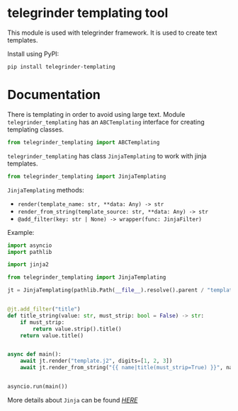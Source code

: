 # telegrinder templating tool

This module is used with telegrinder framework. It is used to create text templates.

Install using PyPI:

```
pip install telegrinder-templating
```


# Documentation

There is templating in order to avoid using large text. Module `telegrinder_templating` has an `ABCTemplating` interface for creating templating classes.

```python
from telegrinder_templating import ABCTemplating
```

`telegrinder_templating` has class `JinjaTemplating` to work with jinja templates.

```python
from telegrinder_templating import JinjaTemplating
```

`JinjaTemplating` methods:
* `render(template_name: str, **data: Any) -> str`
* `render_from_string(template_source: str, **data: Any) -> str`
* `@add_filter(key: str | None) -> wrapper(func: JinjaFilter)`


Example:
```python
import asyncio
import pathlib

import jinja2

from telegrinder_templating import JinjaTemplating

jt = JinjaTemplating(pathlib.Path(__file__).resolve().parent / "templates")


@jt.add_filter("title")
def title_string(value: str, must_strip: bool = False) -> str:
    if must_strip:
        return value.strip().title()
    return value.title()


async def main():
    await jt.render("template.j2", digits=[1, 2, 3])
    await jt.render_from_string("{{ name|title(must_strip=True) }}", name="  alex")


asyncio.run(main())
```

More details about `Jinja` can be found [*HERE*](https://jinja.palletsprojects.com/en)
